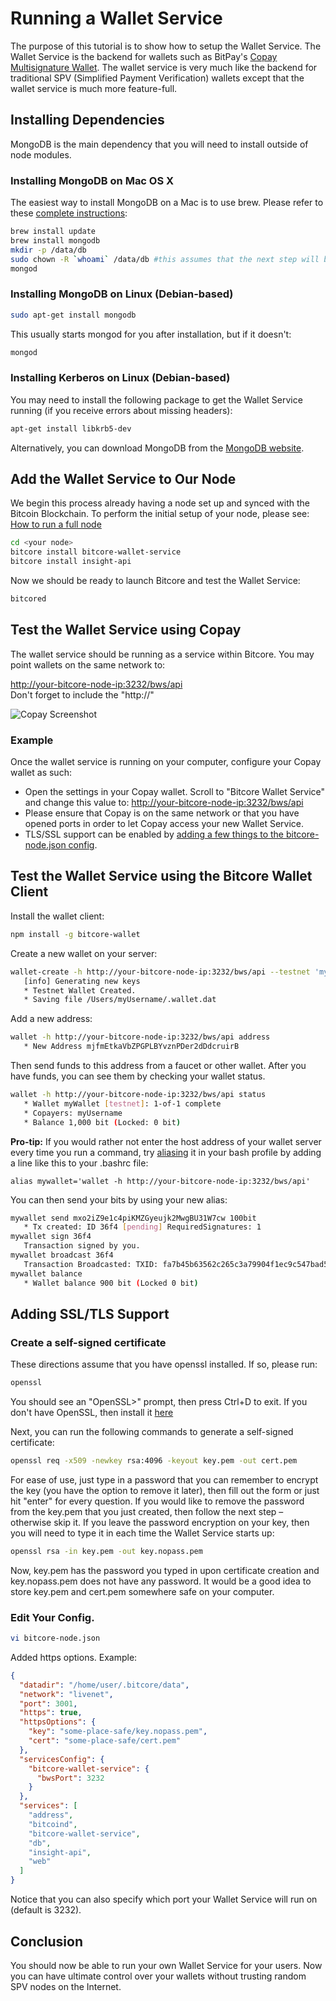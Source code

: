 # Running a Wallet Service
The purpose of this tutorial is to show how to setup the Wallet Service. The Wallet Service is the backend for wallets such as BitPay's [Copay Multisignature Wallet](https://copay.io). The wallet service is very much like the backend for traditional SPV (Simplified Payment Verification) wallets except that the wallet service is much more feature-full.

## Installing Dependencies
MongoDB is the main dependency that you will need to install outside of node modules.

### Installing MongoDB on Mac OS X
The easiest way to install MongoDB on a Mac is to use brew. Please refer to these [complete instructions](http://docs.mongodb.org/manual/tutorial/install-mongodb-on-os-x/):

```bash
brew install update
brew install mongodb
mkdir -p /data/db
sudo chown -R `whoami` /data/db #this assumes that the next step will be run by the current user
mongod
```

### Installing MongoDB on Linux (Debian-based)

```bash
sudo apt-get install mongodb
```

This usually starts mongod for you after installation, but if it doesn't:

```bash
mongod
```

### Installing Kerberos on Linux (Debian-based)
You may need to install the following package to get the Wallet Service running (if you receive errors about missing headers):

```bash
apt-get install libkrb5-dev
```

Alternatively, you can download MongoDB from the [MongoDB website](https://www.mongodb.org/downloads).

## Add the Wallet Service to Our Node
We begin this process already having a node set up and synced with the Bitcoin Blockchain. To perform the initial setup of your node, please see: [How to run a full node](/guides/full-node)

```bash
cd <your node>
bitcore install bitcore-wallet-service
bitcore install insight-api
```

Now we should be ready to launch Bitcore and test the Wallet Service:

```bash
bitcored
```

## Test the Wallet Service using Copay
The wallet service should be running as a service within Bitcore. You may point wallets on the same network to:

[http://your-bitcore-node-ip:3232/bws/api](http://your-bitcore-node-ip:3232/bws/api)<br>Don't forget to include the "http://"

![Copay Screenshot](https://i.imgur.com/2hsGXrx.png)

### Example
Once the wallet service is running on your computer, configure your Copay wallet as such:
- Open the settings in your Copay wallet. Scroll to "Bitcore Wallet Service" and change this value to: [http://your-bitcore-node-ip:3232/bws/api](http://your-bitcore-node-ip:3232/bws/api)
- Please ensure that Copay is on the same network or that you have opened ports in order to let Copay access your new Wallet Service.
- TLS/SSL support can be enabled by [adding a few things to the bitcore-node.json config](#adding-ssltls-support).

## Test the Wallet Service using the Bitcore Wallet Client
Install the wallet client:

```bash
npm install -g bitcore-wallet
```

Create a new wallet on your server:

```bash
wallet-create -h http://your-bitcore-node-ip:3232/bws/api --testnet 'myWallet' 1-1
   [info] Generating new keys
   * Testnet Wallet Created.
   * Saving file /Users/myUsername/.wallet.dat
```

Add a new address:

```bash
wallet -h http://your-bitcore-node-ip:3232/bws/api address
   * New Address mjfmEtkaVbZPGPLBYvznPDer2dDdcruirB
```

Then send funds to this address from a faucet or other wallet. After you have funds, you can see them by checking your wallet status.

```bash
wallet -h http://your-bitcore-node-ip:3232/bws/api status
   * Wallet myWallet [testnet]: 1-of-1 complete
   * Copayers: myUsername
   * Balance 1,000 bit (Locked: 0 bit)
```

**Pro-tip:** If you would rather not enter the host address of your wallet server every time you run a command, try [aliasing](https://wiki.manjaro.org/index.php?title=Aliases_in_.bashrc) it in your bash profile by adding a line like this to your .bashrc file:

```
alias mywallet='wallet -h http://your-bitcore-node-ip:3232/bws/api'
```

You can then send your bits by using your new alias:

```bash
mywallet send mxo2iZ9e1c4piKMZGyeujk2MwgBU31W7cw 100bit
   * Tx created: ID 36f4 [pending] RequiredSignatures: 1
mywallet sign 36f4
   Transaction signed by you.
mywallet broadcast 36f4
   Transaction Broadcasted: TXID: fa7b45b63562c265c3a79904f1ec9c547bad5dee1508ce63628047a9097bfd0e
mywallet balance
   * Wallet balance 900 bit (Locked 0 bit)
```

## Adding SSL/TLS Support
### Create a self-signed certificate
These directions assume that you have openssl installed. If so, please run:

```bash
openssl
```

You should see an "OpenSSL>" prompt, then press Ctrl+D to exit. If you don't have OpenSSL, then install it [here](http://www.openssl.org)

Next, you can run the following commands to generate a self-signed certificate:

```bash
openssl req -x509 -newkey rsa:4096 -keyout key.pem -out cert.pem
```

For ease of use, just type in a password that you can remember to encrypt the key (you have the option to remove it later), then fill out the form or just hit "enter" for every question. If you would like to remove the password from the key.pem that you just created, then follow the next step – otherwise skip it. If you leave the password encryption on your key, then you will need to type it in each time the Wallet Service starts up:

```bash
openssl rsa -in key.pem -out key.nopass.pem
```

Now, key.pem has the password you typed in upon certificate creation and key.nopass.pem does not have any password. It would be a good idea to store key.pem and cert.pem somewhere safe on your computer.

### Edit Your Config.

```bash
vi bitcore-node.json
```

Added https options. Example:

```json
{
  "datadir": "/home/user/.bitcore/data",
  "network": "livenet",
  "port": 3001,
  "https": true,
  "httpsOptions": {
    "key": "some-place-safe/key.nopass.pem",
    "cert": "some-place-safe/cert.pem"
  },
  "servicesConfig": {
    "bitcore-wallet-service": {
      "bwsPort": 3232
    }
  },
  "services": [
    "address",
    "bitcoind",
    "bitcore-wallet-service",
    "db",
    "insight-api",
    "web"
  ]
}
```

Notice that you can also specify which port your Wallet Service will run on (default is 3232).

## Conclusion
You should now be able to run your own Wallet Service for your users. Now you can have ultimate control over your wallets without trusting random SPV nodes on the Internet.

